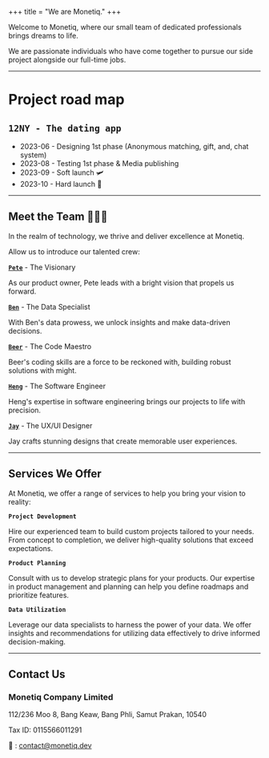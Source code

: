 +++
title = "We are Monetiq."
+++

Welcome to Monetiq, where our small team of dedicated professionals brings dreams to life.

We are passionate individuals who have come together to pursue our side project alongside our full-time jobs.

---

# Project road map

## `12NY - The dating app`

- 2023-06 - Designing 1st phase (Anonymous matching, gift, and, chat system)
- 2023-08 - Testing 1st phase & Media publishing
- 2023-09 - Soft launch 🛩️
- 2023-10 - Hard launch 🚀

---

## Meet the Team 🧑‍🤝‍🧑

In the realm of technology, we thrive and deliver excellence at Monetiq.

Allow us to introduce our talented crew:

[**`Pete`**](https://www.linkedin.com/in/chanvit-s-292642198/) - The Visionary

As our product owner, Pete leads with a bright vision that propels us forward. 

[**`Ben`**](https://www.linkedin.com/in/nopdanai-dejvorakul/) - The Data Specialist

With Ben's data prowess, we unlock insights and make data-driven decisions. 

[**`Beer`**](https://www.linkedin.com/in/borrabeer/) - The Code Maestro

Beer's coding skills are a force to be reckoned with, building robust solutions with might. 

[**`Heng`**](https://www.linkedin.com/in/ramil-arthan-397349170/) - The Software Engineer

Heng's expertise in software engineering brings our projects to life with precision.

[**`Jay`**](https://www.linkedin.com/in/thanapon-matikanon/) - The UX/UI Designer

Jay crafts stunning designs that create memorable user experiences.

---

## Services We Offer

At Monetiq, we offer a range of services to help you bring your vision to reality:

**`Project Development`**

Hire our experienced team to build custom projects tailored to your needs. From concept to completion, we deliver high-quality solutions that exceed expectations.

**`Product Planning`**

Consult with us to develop strategic plans for your products. Our expertise in product management and planning can help you define roadmaps and prioritize features.

**`Data Utilization`**

Leverage our data specialists to harness the power of your data. We offer insights and recommendations for utilizing data effectively to drive informed decision-making.

---

## Contact Us

### Monetiq Company Limited

112/236 Moo 8, Bang Keaw,
Bang Phli, Samut Prakan, 10540

Tax ID: 0115566011291

📧 : [contact@monetiq.dev](mailto:contact@monetiq.dev)

